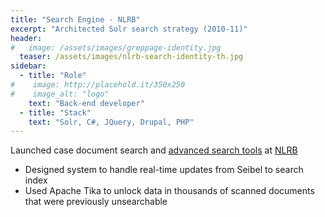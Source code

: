 ```yaml
---
title: "Search Engine - NLRB"
excerpt: "Architected Solr search strategy (2010-11)"
header:
#   image: /assets/images/greppage-identity.jpg
  teaser: /assets/images/nlrb-search-identity-th.jpg
sidebar:
  - title: "Role"
#    image: http://placehold.it/350x250
#    image_alt: "logo"
    text: "Back-end developer"
  - title: "Stack"
    text: "Solr, C#, JQuery, Drupal, PHP"
---
```


Launched case document search and [advanced search tools](https://www.nlrb.gov/search) at [NLRB](https://www.nlrb.gov)

- Designed system to handle real-time updates from Seibel to search index
- Used Apache Tika to unlock data in thousands of scanned documents that were previously unsearchable
